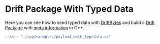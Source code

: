 # Drift Package With Typed Data

Here you can see how to send typed data with [DriftBytes](https://github.com/panda-official/DriftBytes)
and build a [Drift Package](../api/common.md) with [meta information](../api/meta.md) in C++.

```py title="cpp/examples/payload_with_typedata.cc"
--8<-- "./cpp/examples/payload_with_typedata.cc"
```
